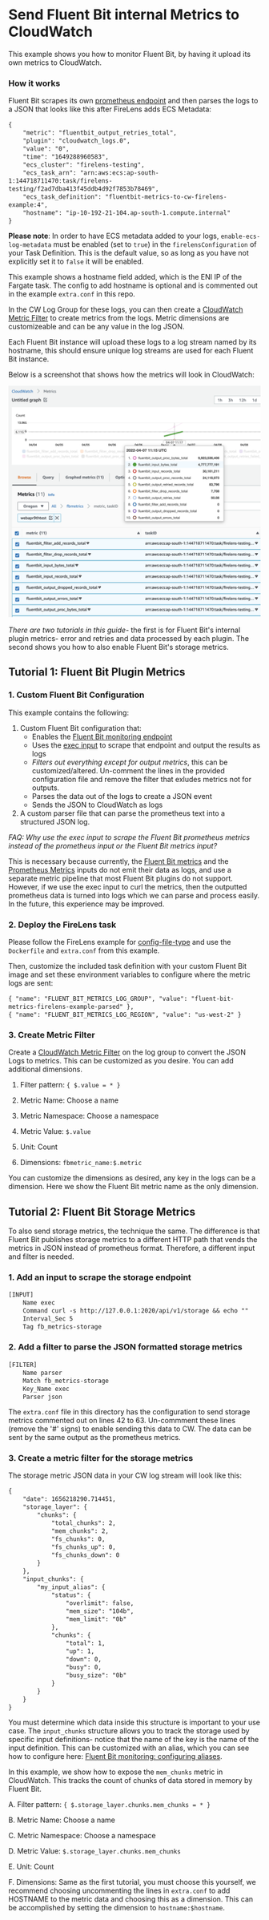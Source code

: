 # Send Fluent Bit internal Metrics to CloudWatch

This example shows you how to monitor Fluent Bit, by having it upload its own metrics to CloudWatch. 

### How it works

Fluent Bit scrapes its own [prometheus endpoint](https://docs.fluentbit.io/manual/administration/monitoring) and then parses the logs to a JSON that looks like this after FireLens adds ECS Metadata:

```
{
    "metric": "fluentbit_output_retries_total",
    "plugin": "cloudwatch_logs.0",
    "value": "0",
    "time": "1649288960583",
    "ecs_cluster": "firelens-testing",
    "ecs_task_arn": "arn:aws:ecs:ap-south-1:144718711470:task/firelens-testing/f2ad7dba413f45ddb4d92f7853b78469",
    "ecs_task_definition": "fluentbit-metrics-to-cw-firelens-example:4",
    "hostname": "ip-10-192-21-104.ap-south-1.compute.internal"
}
```

**Please note**: In order to have ECS metadata added to your logs, `enable-ecs-log-metadata` must be enabled (set to `true`) in the `firelensConfiguration` of your Task Definition. This is the default value, so as long as you have not explicitly set it to `false` it will be enabled. 

This example shows a hostname field added, which is the ENI IP of the Fargate task. The config to add hostname is optional and is commented out in the example `extra.conf` in this repo. 

In the CW Log Group for these logs, you can then create a [CloudWatch Metric Filter](https://docs.aws.amazon.com/AmazonCloudWatch/latest/logs/FilterAndPatternSyntax.html) to create metrics from the logs. Metric dimensions are customizeable and can be any value in the log JSON. 

Each Fluent Bit instance will upload these logs to a log stream named by its hostname, this should ensure unique log streams are used for each Fluent Bit instance. 

Below is a screenshot that shows how the metrics will look in CloudWatch:

![Screenshot of FB Metrics in CW](screenshot.png?raw=true "Fluent Bit Metrics in CloudWatch")

*There are two tutorials in this guide*- the first is for Fluent Bit's internal plugin metrics- error and retries and data processed by each plugin. The second shows you how to also enable Fluent Bit's storage metrics. 

## Tutorial 1: Fluent Bit Plugin Metrics

### 1. Custom Fluent Bit Configuration

This example contains the following:
1. Custom Fluent Bit configuration that:
     * Enables the [Fluent Bit monitoring endpoint](https://docs.fluentbit.io/manual/administration/monitoring)
     * Uses the [exec input](https://docs.fluentbit.io/manual/pipeline/inputs/exec) to scrape that endpoint and output the results as logs
     * *Filters out everything except for output metrics*, this can be customized/altered. Un-comment the lines in the provided configuration file and remove the filter that exludes metrics not for outputs. 
     * Parses the data out of the logs to create a JSON event
     * Sends the JSON to CloudWatch as logs
2. A custom parser file that can parse the prometheus text into a structured JSON log. 

*FAQ: Why use the exec input to scrape the Fluent Bit prometheus metrics instead of the prometheus input or the Fluent Bit metrics input?*

This is necessary because currently, the [Fluent Bit metrics](https://docs.fluentbit.io/manual/pipeline/inputs/fluentbit-metrics) and the [Prometheus Metrics](https://docs.fluentbit.io/manual/pipeline/inputs/prometheus-scrape-metrics) inputs do not emit their data as logs, and use a separate metric pipeline that most Fluent Bit plugins do not support. However, if we use the exec input to curl the metrics, then the outputted prometheus data is turned into logs which we can parse and process easily. In the future, this experience may be improved.

### 2. Deploy the FireLens task

Please follow the FireLens example for [config-file-type](https://github.com/aws-samples/amazon-ecs-firelens-examples/tree/mainline/examples/fluent-bit/config-file-type-file) and use the `Dockerfile` and `extra.conf` from this example. 

Then, customize the included task definition with your custom Fluent Bit image and set these environment variables to configure where the metric logs are sent:

```
{ "name": "FLUENT_BIT_METRICS_LOG_GROUP", "value": "fluent-bit-metrics-firelens-example-parsed" },
{ "name": "FLUENT_BIT_METRICS_LOG_REGION", "value": "us-west-2" }
```


### 3. Create Metric Filter

Create a [CloudWatch Metric Filter](https://docs.aws.amazon.com/AmazonCloudWatch/latest/logs/FilterAndPatternSyntax.html) on the log group to convert the JSON Logs to metrics. This can be customized as you desire. You can add additional dimensions. 

1. Filter pattern: `{ $.value = * }`

2. Metric Name: Choose a name

3. Metric Namespace: Choose a namespace

3. Metric Value: `$.value`

4. Unit: Count

5. Dimensions: `fbmetric_name:$.metric`

You can customize the dimensions as desired, any key in the logs can be a dimension. Here we show the Fluent Bit metric name as the only dimension.



## Tutorial 2: Fluent Bit Storage Metrics

To also send storage metrics, the technique the same. The difference is that Fluent Bit publishes storage metrics to a different HTTP path that vends the metrics in JSON instead of prometheus format. Therefore, a different input and filter is needed. 

### 1. Add an input to scrape the storage endpoint

```
[INPUT]
    Name exec
    Command curl -s http://127.0.0.1:2020/api/v1/storage && echo ""
    Interval_Sec 5
    Tag fb_metrics-storage
```

### 2. Add a filter to parse the JSON formatted storage metrics

```
[FILTER]
    Name parser
    Match fb_metrics-storage
    Key_Name exec
    Parser json
```

The `extra.conf` file in this directory has the configuration to send storage metrics commented out on lines 42 to 63. Un-commment these lines (remove the '#' signs) to enable sending this data to CW. The data can be sent by the same output as the prometheus metrics. 

### 3. Create a metric filter for the storage metrics

The storage metric JSON data in your CW log stream will look like this:

```
{
	"date": 1656218290.714451,
	"storage_layer": {
		"chunks": {
			"total_chunks": 2,
			"mem_chunks": 2,
			"fs_chunks": 0,
			"fs_chunks_up": 0,
			"fs_chunks_down": 0
		}
	},
	"input_chunks": {
		"my_input_alias": {
			"status": {
				"overlimit": false,
				"mem_size": "104b",
				"mem_limit": "0b"
			},
			"chunks": {
				"total": 1,
				"up": 1,
				"down": 0,
				"busy": 0,
				"busy_size": "0b"
			}
		}
	}
}
```

You must determine which data inside this structure is important to your use case. The `input_chunks` structure allows you to track the storage used by specific input definitions- notice that the name of the key is the name of the input definition. This can be customized with an alias, which you can see how to configure here: [Fluent Bit monitoring: configuring aliases](https://docs.fluentbit.io/manual/administration/monitoring#configuring-aliases).

In this example, we show how to expose the `mem_chunks` metric in CloudWatch. This tracks the count of chunks of data stored in memory by Fluent Bit. 

A. Filter pattern: `{ $.storage_layer.chunks.mem_chunks = * }`

B. Metric Name: Choose a name

C. Metric Namespace: Choose a namespace

D. Metric Value: `$.storage_layer.chunks.mem_chunks`

E. Unit: Count

F. Dimensions: Same as the first tutorial, you must choose this yourself, we recommend choosing uncommenting the lines in `extra.conf` to add HOSTNAME to the metric data and choosing this as a dimension. This can be accomplished by setting the dimension to `hostname:$hostname`. 
